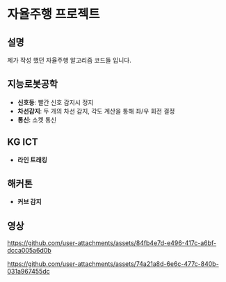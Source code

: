 # 자율주행 프로젝트
## 설명

제가 작성 했던 자율주행 알고리즘 코드들 입니다.

## 지능로봇공학

- **신호등**: 빨간 신호 감지시 정지
- **차선감지**: 두 개의 차선 감지, 각도 계산을 통해 좌/우 회전 결정
- **통신**: 소켓 통신

## KG ICT

- **라인 트래킹**


## 해커톤

- **커브 감지**

## 영상

https://github.com/user-attachments/assets/84fb4e7d-e496-417c-a6bf-dcca005a6d0b




https://github.com/user-attachments/assets/74a21a8d-6e6c-477c-840b-031a967455dc





